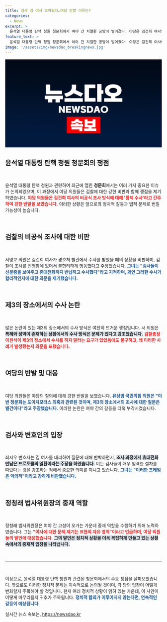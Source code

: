 ```yaml
---
title: 검사 김 여사 조아렸다…여당 반발 이유는?
categories:
  - News
excerpt: >
  윤석열 대통령 탄핵 청원 청문회에서 여야 간 치열한 공방이 벌어졌다. 야당은 김건희 여사의 비공식 조사를 황제 수사라며 강력 반발했고, 여당은 이를 비판하며 충돌이 이어졌다. 검찰 수사의 특혜 논란이 뜨거운 이슈로 떠오르고 있다.
feature_text: >
  윤석열 대통령 탄핵 청원 청문회에서 여야 간 치열한 공방이 벌어졌다. 야당은 김건희 여사의 비공식 조사를 황제 수사라며 강력 반발했고, 여당은 이를 비판하며 충돌이 이어졌다. 검찰 수사의 특혜 논란이 뜨거운 이슈로 떠오르고 있다.
image: '/assets/img/newsdao_breakingnews.jpg'
---
```


<p><img src="/assets/img/newsdao_breakingnews.jpg" alt="firstkoreanews 속보" /></p>

<h2 data-ke-size="size26">윤석열 대통령 탄핵 청원 청문회의 쟁점</h2>

<p data-ke-size="size16">&nbsp;</p>

<p>윤석열 대통령 탄핵 청원과 관련하여 최근에 열린 <b>청문회</b>에서는 여러 가지 중요한 이슈가 논의되었으며, 이 과정에서 야당 의원들은 검찰에 대한 강한 비판과 함께 쟁점을 제기하였습니다. <b><span style="color: #ee2323;">야당 의원들은 김건희 여사의 비공식 조사 방식에 대해 '황제 수사'라고 간주하며 강한 반발을 보였습니다.</span></b> 이러한 상황은 앞으로의 정치적 갈등과 법적 문제로 번질 가능성이 높습니다. </p>

<p data-ke-size="size16">&nbsp;</p>

<h2 data-ke-size="size26">검찰의 비공식 조사에 대한 비판</h2>

<p data-ke-size="size16">&nbsp;</p>

<p>서영교 의원은 김건희 여사가 경호처 별관에서 수사를 받았을 때의 상황을 비판하며, 검찰이 조사를 진행함에 있어서 불합리하게 행동했다고 주장했습니다. <b><span style="color: #1a5490;">그녀는 "검사들이 신분증을 보여주고 휴대전화까지 반납하고 수사했다"라고 지적하며, 과연 그러한 수사가 합리적인지에 대한 의문을 제기했습니다.</span></b> </p>

<p data-ke-size="size16">&nbsp;</p>

<h2 data-ke-size="size26">제3의 장소에서의 수사 논란</h2>

<p data-ke-size="size16">&nbsp;</p>

<p>많은 논란이 있는 제3의 장소에서의 수사 방식은 여전히 뜨거운 쟁점입니다. 서 의원은 <b><span style="background-color: #21538527;">특혜와 성역이 존재하는 상황에서의 수사 방식은 문제가 있다고 강조했습니다.</span></b> <b><span style="color: #ee2323;">검찰총장 이원석이 제3의 장소에서 수사를 하지 말라는 요구가 있었음에도 불구하고, 왜 이러한 사례가 발생했는지 의문을 표했습니다.</span></b></p>

<p data-ke-size="size16">&nbsp;</p>

<h2 data-ke-size="size26">여당의 반발 및 대응</h2>

<p data-ke-size="size16">&nbsp;</p>

<p>여당 의원들은 야당의 질의에 대해 강한 반발을 보였습니다. <b><span style="color: #1a5490;">유상범 국민의힘 의원은 "이번 청문회는 도이치모터스 의혹과 관련된 것이며, 제3의 장소에서의 조사에 대한 질문은 별건이다"라고 주장했습니다.</span></b> 이러한 논란은 여야 간의 갈등을 더욱 부각시켰습니다. </p>

<p data-ke-size="size16">&nbsp;</p>

<h2 data-ke-size="size26">검사와 변호인의 입장</h2>

<p data-ke-size="size16">&nbsp;</p>

<p>최지우 변호사는 김 여사를 대리하여 질문에 대해 반박하면서, <b><span style="background-color: #21538527;">조사 과정에서 휴대전화 반납은 프로토콜의 일환이라는 주장을 하였습니다.</span></b> 이는 검사들이 매우 엄격한 절차를 따랐다는 것을 강조하는 점에서 중요한 의미를 지니고 있습니다. <b><span style="color: #1a5490;">그녀는 "이러한 프레임은 악의적"이라고 강하게 비판했습니다.</span></b></p>

<p data-ke-size="size16">&nbsp;</p>

<h2 data-ke-size="size26">정청래 법사위원장의 중재 역할</h2>

<p data-ke-size="size16">&nbsp;</p>

<p>정청래 법사위원장은 여야 간 고성이 오가는 가운데 중재 역할을 수행하기 위해 노력하였습니다. 그는 <b><span style="color: #ee2323;">"여사에 대한 문제 제기는 표현의 자유 영역"이라고 언급하며, 여당 의원들의 발언에 대응했습니다.</span></b> <b><span style="background-color: #21538527;">그의 발언은 정치적 상황을 더욱 복잡하게 만들고 있는 상황 속에서의 중재적 입장을 나타냅니다.</span></b></p>

<p data-ke-size="size16">&nbsp;</p>

<hr>

<p data-ke-size="size16">&nbsp;</p>

<p>이상으로, 윤석열 대통령 탄핵 청원과 관련된 청문회에서의 주요 쟁점을 살펴보았습니다. 앞으로도 이러한 정치적 문제는 지속적으로 논의될 것이며, 각 당의 입장이 어떻게 변화할지 주목해야 할 것입니다. 현재 여러 정치적 상황이 얽혀 있는 가운데, 이 사안이 어떻게 마무리될지 귀추가 주목됩니다. <b><span style="color: #1a5490;">정치적 합의가 이루어지지 않는다면, 연속적인 갈등이 예상됩니다.</span></b></p>
실시간 뉴스 속보는, <a href="https://newsdao.kr" rel="dofollow">https://newsdao.kr</a>


